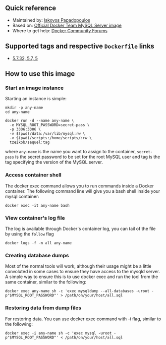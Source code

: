 ## Quick reference
 * Maintained by: [Iakovos Papadopoulos](https://github.com/tzeikob/sequel)
 * Based on: [Official Docker Team MySQL Server image](https://hub.docker.com/_/mysql)
 * Where to get help: [Docker Community Forums](https://forums.docker.com/)

## Supported tags and respective `Dockerfile` links
 * [5.7.32, 5.7, 5](https://github.com/tzeikob/sequel/blob/main/5.7/Dockerfile)

## How to use this image

### Start an image instance

Starting an instance is simple:

```
mkdir -p any-name
cd any-name

docker run -d --name any-name \
  -e MYSQL_ROOT_PASSWORD=secret-pass \
  -p 3306:3306 \
  -v $(pwd)/data:/var/lib/mysql:rw \
  -v $(pwd)/scripts:/home/scripts/:rw \
  tzeikob/sequel:tag
```

where `any-name` is the name you want to assign to the container, `secret-pass` is the secret password to be set for the root MySQL user and tag is the tag specifying the version of the MySQL server.

### Access container shell

The docker exec command allows you to run commands inside a Docker container. The following command line will give you a bash shell inside your mysql container:

```
docker exec -it any-name bash
```

### View container's log file

The log is available through Docker's container log, you can tail of the file by using the `follow` flag

```
docker logs -f -n all any-name
```

### Creating database dumps

Most of the normal tools will work, although their usage might be a little convoluted in some cases to ensure they have access to the mysqld server. A simple way to ensure this is to use docker exec and run the tool from the same container, similar to the following:

```
docker exec any-name sh -c 'exec mysqldump --all-databases -uroot -p"$MYSQL_ROOT_PASSWORD"' > /path/on/your/host/all.sql
```

### Restoring data from dump files

For restoring data. You can use docker exec command with -i flag, similar to the following:

```
docker exec -i any-name sh -c 'exec mysql -uroot -p"$MYSQL_ROOT_PASSWORD"' < /path/on/your/host/all.sql
```